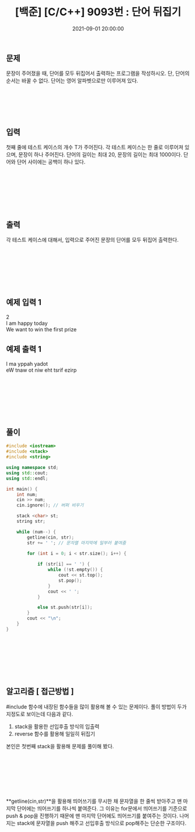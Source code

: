 ﻿---
title: "[백준] [C/C++] 9093번 : 단어 뒤집기"
date: 2021-09-01 20:00:00
categories:
- 백준
tags:
- 백준
- 알고리즘
- 자료구조
---

## 문제

문장이 주어졌을 때, 단어를 모두 뒤집어서 출력하는 프로그램을 작성하시오. 단, 단어의 순서는 바꿀 수 없다. 단어는 영어 알파벳으로만 이루어져 있다.
<br><br><br><br><br><br>

  

## 입력

첫째 줄에 테스트 케이스의 개수 T가 주어진다. 각 테스트 케이스는 한 줄로 이루어져 있으며, 문장이 하나 주어진다. 단어의 길이는 최대 20, 문장의 길이는 최대 1000이다. 단어와 단어 사이에는 공백이 하나 있다.

<br><br><br><br><br><br>

  

## 출력
각 테스트 케이스에 대해서, 입력으로 주어진 문장의 단어를 모두 뒤집어 출력한다.

<br><br><br><br><br><br>

  

## 예제 입력 1
2  
I am happy today  
We want to win the first prize  

## 예제 출력 1
I ma yppah yadot  
eW tnaw ot niw eht tsrif ezirp  

<br><br><br><br><br><br>


## 풀이
```c++
#include <iostream>
#include <stack>
#include <string>

using namespace std;
using std::cout;
using std::endl;

int main() { 
	int num;
	cin >> num;
	cin.ignore(); // 버퍼 비우기

	stack <char> st;
	string str;

	while (num--) {
		getline(cin, str);
		str += ' '; // 문자열 마지막에 일부러 붙여줌

		for (int i = 0; i < str.size(); i++) {
			
			if (str[i] == ' ') {
				while (!st.empty()) {
					cout << st.top();
					st.pop();
				}
				cout << ' ';
			}

			else st.push(str[i]);
		}
		cout << "\n";
	}
}
```

<br><br><br><br><br><br>


## 알고리즘 [ 접근방법 ]

#include <string> 함수에 내장된 함수들을 많이 활용해 볼 수 있는 문제이다.
풀이 방법이 두가지정도로 보이는데 다음과 같다.
1. stack을 활용한 선입후출 방식의 입출력
2. reverse 함수를 활용해 일일히 뒤집기

본인은 첫번째 stack을 활용해 문제를 풀이해 봤다.

<br><br><br><br><br><br>

**getline(cin,str)**을 활용해 띄어쓰기를 무시한 채 문자열을 한 줄씩 받아주고
맨 마지막 단어에는 띄어쓰기를 하나씩 붙여준다. 그 이유는 for문에서 띄어쓰기를 기준으로 push & pop을 진행하기 때문에 맨 마지막 단어에도 띄어쓰기를 붙여주는 것이다.
나머지는 stack에 문자열을 push 해주고 선입후출 방식으로 pop해주는 단순한 구조이다.

